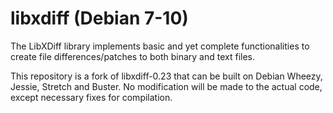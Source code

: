 # libxdiff (Debian 7-10)
The LibXDiff library implements basic and yet complete functionalities to create file differences/patches to both binary and text files.

This repository is a fork of libxdiff-0.23 that can be built on Debian Wheezy, Jessie, Stretch and Buster. No modification will be made to the actual code, except necessary fixes for compilation.  
